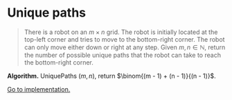 # Unique paths

> There is a robot on an $m\times n$ grid. The robot is initially located at the
> top-left corner and tries to move to the bottom-right corner. The robot can
> only move either down or right at any step. Given $m,n\in\mathbb{N}$, return
> the number of possible unique paths that the robot can take to reach the
> bottom-right corner.

**Algorithm.** UniquePaths $(m,n)$, return $\binom{(m - 1) + (n - 1)}{(n - 1)}$.

[Go to implementation.](../../src/dynamic_programming/lc0062_unique_paths.c)
